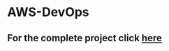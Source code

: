 # AWS-DevOps

## For the complete project click [here](https://devopsknowledge.hashnode.dev/streamlining-your-development-with-aws-devops-a-guide-to-cicd-pipelines)
